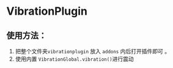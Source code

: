 # VibrationPlugin
## 使用方法：
1. 把整个文件夹`vibrationplugin` 放入 `addons` 内后打开插件即可 。
2. 使用内置 `VibrationGlobal.vibration()`进行震动